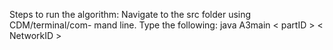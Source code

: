 Steps to run the algorithm:
 Navigate to the src folder using CDM/terminal/com- mand line.
 Type the following:
   java A3main < partID > < NetworkID >

